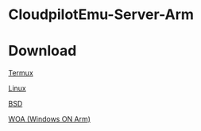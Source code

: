 # CloudpilotEmu-Server-Arm

# Download
[Termux](https://github.com/spz2020/CloudpilotEmu-Server-arm/releases?q=termux&expanded=true)

[Linux](https://github.com/spz2020/CloudpilotEmu-Server-arm/releases?q=linux&expanded=true)

[BSD](https://github.com/spz2020/CloudpilotEmu-Server-arm/releases?q=bsd&expanded=true)

[WOA (Windows ON Arm)](https://github.com/spz2020/CloudpilotEmu-Server-arm/releases?q=woa&expanded=true)
